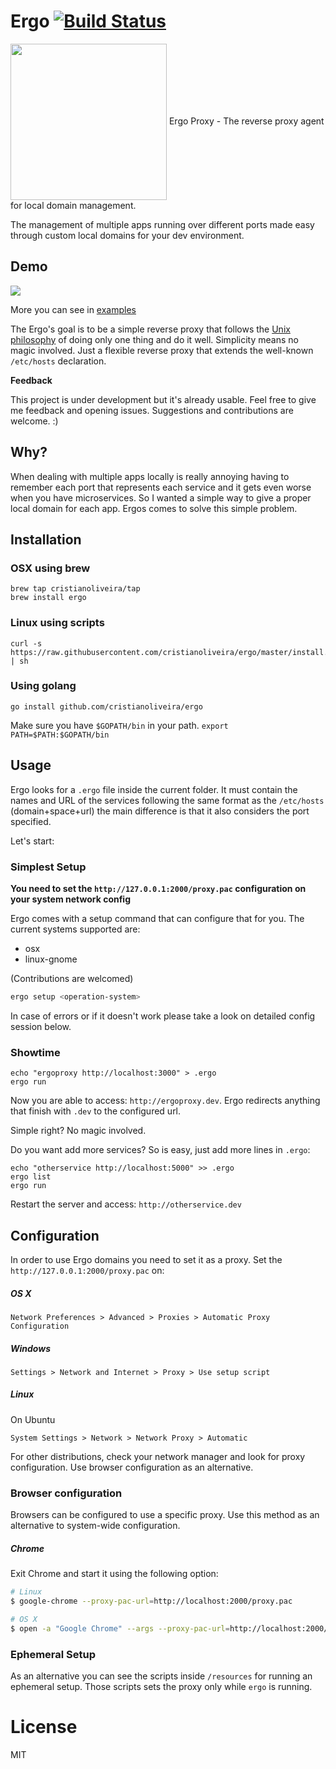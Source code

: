 
# Ergo [![Build Status](https://travis-ci.org/cristianoliveira/ergo.svg?branch=master)](https://travis-ci.org/cristianoliveira/ergo)

<p align="left" >
<img src="https://s-media-cache-ak0.pinimg.com/736x/aa/bc/3b/aabc3b2b789f478ffb87ac2f0bdd2d33--ergo-proxy-manga-anime.jpg" width="250" align="center" />
<span>Ergo Proxy - The reverse proxy agent for local domain management.</span>

</p>

The management of multiple apps running over different ports made easy through custom local domains for your dev environment.

## Demo

<img src="https://raw.githubusercontent.com/cristianoliveira/ergo/master/demo.gif" align="center" />

More you can see in [examples](https://github.com/cristianoliveira/ergo/tree/master/examples)

The Ergo's goal is to be a simple reverse proxy that follows the [Unix philosophy](https://en.wikipedia.org/wiki/Unix_philosophy) of doing only one thing and do it well. Simplicity means no magic involved. Just a flexible reverse proxy that extends the well-known `/etc/hosts` declaration.

**Feedback**

This project is under development but it's already usable. Feel free to give me
feedback and opening issues. Suggestions and contributions are welcome. :)

## Why?

When dealing with multiple apps locally is really annoying having to remember each port that represents each service and it gets even worse when you have microservices. So I wanted a simple way to give a proper local domain for each app. Ergos comes to solve this simple problem.

## Installation

### OSX using brew
```
brew tap cristianoliveira/tap
brew install ergo
```

### Linux using scripts
```
curl -s https://raw.githubusercontent.com/cristianoliveira/ergo/master/install.sh | sh
```

### Using golang
```
go install github.com/cristianoliveira/ergo
```
Make sure you have `$GOPATH/bin` in your path. `export PATH=$PATH:$GOPATH/bin`

## Usage

Ergo looks for a `.ergo` file inside the current folder. It must contain the names and URL of the services following the same format as the `/etc/hosts` (domain+space+url) the main difference is that it also considers the port specified.

Let's start:

### Simplest Setup

**You need to set the `http://127.0.0.1:2000/proxy.pac` configuration on your system network config**

Ergo comes with a setup command that can configure that for you. The current systems supported are:

 - osx
 - linux-gnome

(Contributions are welcomed)

```bash
ergo setup <operation-system>
```
In case of errors or if it doesn't work please take a look on detailed config session below.

### Showtime

```
echo "ergoproxy http://localhost:3000" > .ergo
ergo run
```
Now you are able to access: `http://ergoproxy.dev`.
Ergo redirects anything that finish with `.dev` to the configured url.

Simple right? No magic involved.

Do you want add more services? So is easy, just add more lines in `.ergo`:
```
echo "otherservice http://localhost:5000" >> .ergo
ergo list
ergo run
```

Restart the server and access: `http://otherservice.dev`

## Configuration

In order to use Ergo domains you need to set it as a proxy. Set the `http://127.0.0.1:2000/proxy.pac` on:

##### OS X

`Network Preferences > Advanced > Proxies > Automatic Proxy Configuration`

##### Windows

`Settings > Network and Internet > Proxy > Use setup script`

##### Linux

On Ubuntu

`System Settings > Network > Network Proxy > Automatic`

For other distributions, check your network manager and look for proxy configuration. Use browser configuration as an alternative.

### Browser configuration

Browsers can be configured to use a specific proxy. Use this method as an alternative to system-wide configuration.

##### Chrome

Exit Chrome and start it using the following option:

```sh
# Linux
$ google-chrome --proxy-pac-url=http://localhost:2000/proxy.pac

# OS X
$ open -a "Google Chrome" --args --proxy-pac-url=http://localhost:2000/proxy.pac
```

### Ephemeral Setup

As an alternative you can see the scripts inside `/resources` for running an
ephemeral setup. Those scripts sets the proxy only while `ergo` is running.

# License

MIT
